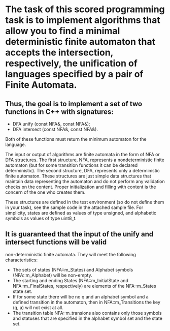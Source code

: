 # The task of this scored programming task is to implement algorithms that allow you to find a minimal deterministic finite automaton that accepts the intersection, respectively, the unification of languages specified by a pair of Finite Automata. 

## Thus, the goal is to implement a set of two functions in C++ with signatures:

- DFA unify (const NFA&, const NFA&);
- DFA intersect (const NFA&, const NFA&).

Both of these functions must return the minimum automaton for the language.

The input or output of algorithms are finite automata in the form of NFA or DFA structures. 
The first structure, NFA, represents a nondeterministic finite automaton 
(but for some transition functions it can be declared deterministic). The second structure, 
DFA, represents only a deterministic finite automaton. These structures are just simple 
data structures that maintain data representing the automaton and do not perform any 
validation checks on the content. Proper initialization and filling with content is the 
concern of the one who creates them.

These structures are defined in the test environment (so do not define them in your task), 
see the sample code in the attached sample file. For simplicity, states are defined as 
values of type unsigned, and alphabetic symbols as values of type uint8_t.

## It is guaranteed that the input of the unify and intersect functions will be valid 
non-deterministic finite automata. They will meet the following characteristics:

- The sets of states (NFA::m_States) and Alphabet symbols (NFA::m_Alphabet) will be non-empty.
- The starting and ending States (NFA::m_InitialState and NFA::m_FinalStates, respectively) 
are elements of the NFA::m_States state set.
- If for some state there will be no q and an alphabet symbol and a defined transition in the 
automaton, then in NFA::m_Transitions the key (q, a) will not exist at all.
- The transition table NFA::m_transions also contains only those symbols and statuses that 
are specified in the alphabet symbol set and the state set.
